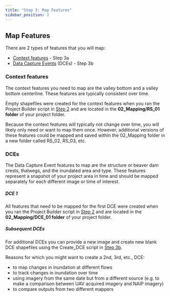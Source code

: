 ```yaml
---
title: "Step 3: Map Features"
sidebar_position: 3
---
```


## Map Features


There are 2 types of features that you will map:
- [Context features](/docs/Documentation/running/step3a) - Step 3a
- [Data Capture Events](/docs/Documentation/running/step3b) (DCEs) - Step 3b

### Context features
The context features you need to map are the valley bottom and a valley bottom centerline. These features are typically consistent over time. 


Empty shapefiles were created for the context features when you ran the Project Builder script in [Step 2](/docs/Documentation/running/step2) and are located in the **02_Mapping/RS_01 folder** of your project folder.

Because the context features will typically not change over time, you will likely only need or want to map them once. However, additional versions of these features could be mapped and saved within the 02_Mapping folder in a new folder called RS_02, RS_03, etc.

### DCEs
The Data Capture Event features to map are the structure or beaver dam crests, thalwegs, and the inundated area and type. These features represent a snapshot of your project area in time and should be mapped separately for each different image or time of interest.

##### DCE 1

All features that need to be mapped for the first DCE were created when you ran the Project Builder script in [Step 2](/docs/Documentation/running/step2) and are located in the **02_Mapping/DCE_01 folder** of your project folder.

##### Subsequent DCEs

For additional DCEs you can provide a new image and create new blank DCE shapefiles using the Create_DCE script in [Step 3b](/docs/Documentation/running/step3b). 

Reasons for which you might want to create a 2nd, 3rd, etc., DCE:
- to map changes in inundation at different flows
- to track changes in inundation over time 
- using imagery from the same date but from a different source (e.g. to make a comparison between UAV acquired imagery and NAIP imagery)
- to compare outputs from two different mappers
